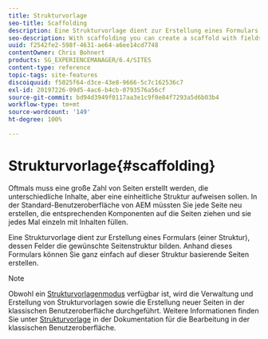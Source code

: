 ```yaml
---
title: Strukturvorlage
seo-title: Scaffolding
description: Eine Strukturvorlage dient zur Erstellung eines Formulars (einer Struktur), dessen Felder die gewünschte Seitenstruktur bilden. Anhand dieses Formulars können Sie ganz einfach auf dieser Struktur basierende Seiten erstellen.
seo-description: With scaffolding you can create a scaffold with fields that reflect the structure you want for your pages and then use this form to easily create pages based on this structure
uuid: f2542fe2-598f-4631-ae64-a6ee14cd7748
contentOwner: Chris Bohnert
products: SG_EXPERIENCEMANAGER/6.4/SITES
content-type: reference
topic-tags: site-features
discoiquuid: f5025f64-d3ce-43e8-9666-5c7c162536c7
exl-id: 20197226-09d5-4ac6-b4cb-0793576a56cf
source-git-commit: bd94d3949f0117aa3e1c9f0e84f7293a5d6b03b4
workflow-type: tm+mt
source-wordcount: '149'
ht-degree: 100%

---
```


# Strukturvorlage{#scaffolding}

Oftmals muss eine große Zahl von Seiten erstellt werden, die unterschiedliche Inhalte, aber eine einheitliche Struktur aufweisen sollen. In der Standard-Benutzeroberfläche von AEM müssten Sie jede Seite neu erstellen, die entsprechenden Komponenten auf die Seiten ziehen und sie jedes Mal einzeln mit Inhalten füllen.

Eine Strukturvorlage dient zur Erstellung eines Formulars (einer Struktur), dessen Felder die gewünschte Seitenstruktur bilden. Anhand dieses Formulars können Sie ganz einfach auf dieser Struktur basierende Seiten erstellen.

>[!NOTE]
>
>Obwohl ein [Strukturvorlagenmodus](/help/sites-authoring/author-environment-tools.md#page-modes) verfügbar ist, wird die Verwaltung und Erstellung von Strukturvorlagen sowie die Erstellung neuer Seiten in der klassischen Benutzeroberfläche durchgeführt. Weitere Informationen finden Sie unter [Strukturvorlage](/help/sites-classic-ui-authoring/classic-feature-scaffolding.md) in der Dokumentation für die Bearbeitung in der klassischen Benutzeroberfläche.
